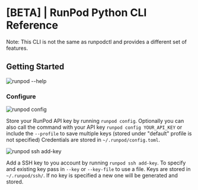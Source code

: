 # [BETA] | RunPod Python CLI Reference

Note: This CLI is not the same as runpodctl and provides a different set of features.

## Getting Started

![runpod --help](demos/help.gif)

### Configure

![runpod config](demos/config.gif)

Store your RunPod API key by running `runpod config`. Optionally you can also call the command with your API key `runpod config YOUR_API_KEY` or include the `--profile` to save multiple keys (stored under "default" profile is not specified) Credentials are stored in `~/.runpod/config.toml`.

![runpod ssh add-key](demos/ssh.gif)

Add a SSH key to you account by running `runpod ssh add-key`. To specify and existing key pass in `--key` or `--key-file` to use a file. Keys are stored in `~/.runpod/ssh/`.  If no key is specified a new one will be generated and stored.

